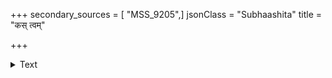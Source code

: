 +++
secondary_sources = [ "MSS_9205",]
jsonClass = "Subhaashita"
title = "कस् त्वम्"

+++

<details><summary>Text</summary>

कस् त्वं शूली, मृगय भिषजं नीलकण्ठः प्रियेऽहं केकामेकां वद, पशुपति,-र्नैवदृश्ये विषाणे।  
मुग्धें स्थाणुः, स चरति कथं, जीवितेशः शिवाया गच्छाटव्यामिति हतवचाः पातु वश्चन्द्रचूडः॥
</details>
